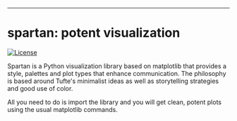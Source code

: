 
--------------------------------------

spartan: potent visualization
=======================================

[![License](https://img.shields.io/badge/License-BSD%203--Clause-blue.svg)](https://opensource.org/licenses/BSD-3-Clause)


Spartan is a Python visualization library based on matplotlib that provides a style, palettes and plot types that enhance communication. The philosophy is based around Tufte's minimalist ideas as well as storytelling strategies and good use of color. 

All you need to do is import the library and you will get clean, potent plots using the usual matplotlib commands.

<!---
Spartan provides:
* a basic clean, Tufte like style
* user customizations and context styles (e.g., screen, publication, talk, poster)
* palettes designed to tell a range of stories
* sparklines
* range frames
* scatter plots with rugs and KDEs
--->
